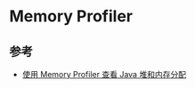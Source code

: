 # Memory Profiler


## 参考

* [使用 Memory Profiler 查看 Java 堆和内存分配](https://developer.android.com/studio/profile/memory-profiler?hl=zh-cn)

